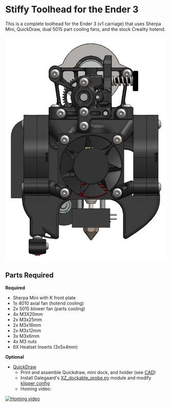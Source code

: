 # Stiffy Toolhead for the Ender 3

This is a complete toolhead for the Ender 3 (v1 carriage) that uses Sherpa Mini, QuickDraw, dual 5015 part cooling fans, and the stock Creality hotend.

![Image of Stiffy](./Images/Stiffy.png)


## Parts Required

**Required**
- Sherpa Mini with K front plate
- 1x 4010 axial fan (hotend cooling)
- 2x 5015 blower fan (parts cooling)
- 4x M3X20mm
- 2x M3x25mm
- 2x M3x16mm
- 2x M3x12mm
- 3x M3x6mm
- 4x M3 nuts
- 6X Heatset Inserts (3x5x4mm)

**Optional**
- [QuickDraw](https://github.com/Annex-Engineering/Quickdraw_Probe) 
	- Print and assemble Quickdraw, mini dock, and holder (see [CAD](./CAD/Stiffy.EASM))
	- Install Dalegaard's [XZ_dockable_probe.py](https://gist.github.com/dalegaard/3f1b8695275a15b1888119304d79b88d) module and modify [klipper config](./QuickDraw_klipper_config.cfg)
	- Homing video: 

[![Homing video](https://img.youtube.com/vi/NMOQogjF0p8/0.jpg)](https://youtu.be/NMOQogjF0p8)

